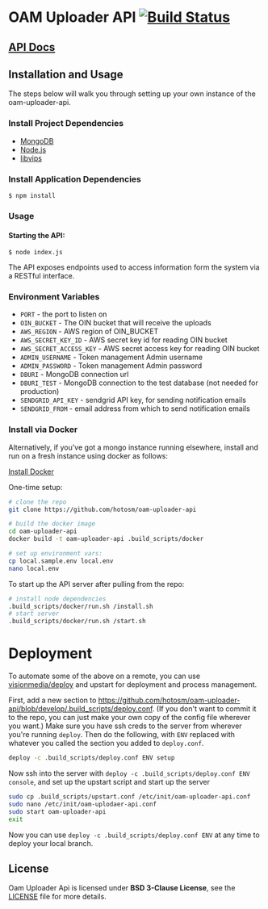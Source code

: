 # OAM Uploader API [![Build Status](https://travis-ci.org/hotosm/oam-uploader-api.svg)](https://travis-ci.org/hotosm/oam-uploader-api) 

## [API Docs](http://hotosm.github.io/oam-uploader-api/)

## Installation and Usage

The steps below will walk you through setting up your own instance of the oam-uploader-api.

### Install Project Dependencies

- [MongoDB](https://www.mongodb.org/)
- [Node.js](https://nodejs.org/)
- [libvips](https://github.com/jcupitt/libvips)

### Install Application Dependencies

    $ npm install

### Usage

#### Starting the API:

    $ node index.js

The API exposes endpoints used to access information form the system via a RESTful interface.

### Environment Variables

- `PORT` - the port to listen on
- `OIN_BUCKET` - The OIN bucket that will receive the uploads
- `AWS_REGION` - AWS region of OIN_BUCKET
- `AWS_SECRET_KEY_ID` - AWS secret key id for reading OIN bucket
- `AWS_SECRET_ACCESS_KEY` - AWS secret access key for reading OIN bucket
- `ADMIN_USERNAME` - Token management Admin username
- `ADMIN_PASSWORD` - Token management Admin password
- `DBURI` - MongoDB connection url
- `DBURI_TEST` - MongoDB connection to the test database (not needed for
  production)
- `SENDGRID_API_KEY` - sendgrid API key, for sending notification emails
- `SENDGRID_FROM` - email address from which to send notification emails

### Install via Docker

Alternatively, if you've got a mongo instance running elsewhere, install and
run on a fresh instance using docker as follows:

[Install Docker](https://docs.docker.com/installation/)


One-time setup:

```sh
# clone the repo
git clone https://github.com/hotosm/oam-uploader-api

# build the docker image
cd oam-uploader-api
docker build -t oam-uploader-api .build_scripts/docker

# set up environment vars:
cp local.sample.env local.env
nano local.env
```

To start up the API server after pulling from the repo:

```sh
# install node dependencies
.build_scripts/docker/run.sh /install.sh
# start server
.build_scripts/docker/run.sh /start.sh
```

# Deployment

To automate some of the above on a remote, you can use
[visionmedia/deploy](https://github.com/visionmedia/deploy) and upstart for
deployment and process management.

First, add a new section to
https://github.com/hotosm/oam-uploader-api/blob/develop/.build_scripts/deploy.conf.
(If you don't want to commit it to the repo, you can just make your own copy of the
config file wherever you want.) Make sure you have ssh creds to the server from
wherever you're running `deploy`. Then do the following, with `ENV` replaced with
whatever you called the section you added to `deploy.conf`.

```sh
deploy -c .build_scripts/deploy.conf ENV setup
```

Now ssh into the server with `deploy -c .build_scripts/deploy.conf ENV console`,
and set up the upstart script and start up the server

```sh
sudo cp .build_scripts/upstart.conf /etc/init/oam-uploader-api.conf
sudo nano /etc/init/oam-uplodaer-api.conf
sudo start oam-uploader-api
exit
```

Now you can use `deploy -c .build_scripts/deploy.conf ENV` at any time to
deploy your local branch.

## License
Oam Uploader Api is licensed under **BSD 3-Clause License**, see the [LICENSE](LICENSE) file for more details.

